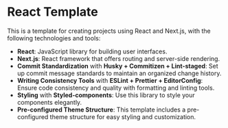 # React Template

This is a template for creating projects using React and Next.js, with the following technologies and tools:

- **React**: JavaScript library for building user interfaces.
- **Next.js**: React framework that offers routing and server-side rendering.
- **Commit Standardization** with **Husky + Commitizen + Lint-staged**: Set up commit message standards to maintain an organized change history.
- **Writing Consistency Tools** with **ESLint + Prettier + EditorConfig**: Ensure code consistency and quality with formatting and linting tools.
- **Styling** with **Styled-components**: Use this library to style your components elegantly.
- **Pre-configured Theme Structure**: This template includes a pre-configured theme structure for easy styling and customization.

